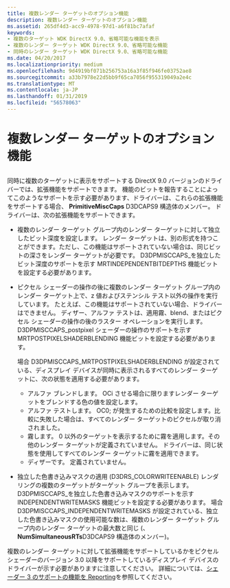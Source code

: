 ```yaml
---
title: 複数レンダー ターゲットのオプション機能
description: 複数レンダー ターゲットのオプション機能
ms.assetid: 265df4d3-acc9-4978-97d1-a6f81bc7afaf
keywords:
- 複数のターゲット WDK DirectX 9.0、省略可能な機能を表示
- 複数のレンダー ターゲット WDK DirectX 9.0、省略可能な機能
- 同時のレンダー ターゲット WDK DirectX 9.0、省略可能な機能
ms.date: 04/20/2017
ms.localizationpriority: medium
ms.openlocfilehash: 9d4919bf071b256753a16a3f85f946fe03752ae8
ms.sourcegitcommit: a33b7978e22d5bb9f65ca7056f955319049a2e4c
ms.translationtype: MT
ms.contentlocale: ja-JP
ms.lasthandoff: 01/31/2019
ms.locfileid: "56578063"
---
```

# <a name="optional-features-for-multiple-render-targets"></a>複数レンダー ターゲットのオプション機能


## <span id="ddk_optional_features_for_multiple_render_targets_gg"></span><span id="DDK_OPTIONAL_FEATURES_FOR_MULTIPLE_RENDER_TARGETS_GG"></span>


同時に複数のターゲットに表示をサポートする DirectX 9.0 バージョンのドライバーでは、拡張機能をサポートできます。 機能のビットを報告することによってこのようなサポートを示す必要があります、ドライバーは、これらの拡張機能をサポートする場合、 **PrimitiveMiscCaps** D3DCAPS9 構造体のメンバー。 ドライバーは、次の拡張機能をサポートできます。

-   複数のレンダー ターゲット グループ内のレンダー ターゲットに対して独立したビット深度を設定します。 レンダー ターゲットは、別の形式を持つことができます。ただし、この機能はサポートされていない場合は、同じビットの深さをレンダー ターゲットが必要です。 D3DPMISCCAPS\_を独立したビット深度のサポートを示す MRTINDEPENDENTBITDEPTHS 機能ビットを設定する必要があります。

-   ピクセル シェーダーの操作の後に複数のレンダー ターゲット グループ内のレンダー ターゲット上で、z 値およびステンシル テスト以外の操作を実行しています。 たとえば、この機能はサポートされていない場合、ドライバーはできません。 ディザー、アルファ テストは、適用霧、blend、またはピクセル シェーダーの操作の後のラスター オペレーションを実行します。 D3DPMISCCAPS\_postpixel シェーダーの操作のサポートを示す MRTPOSTPIXELSHADERBLENDING 機能ビットを設定する必要があります。

    場合 D3DPMISCCAPS\_MRTPOSTPIXELSHADERBLENDING が設定されている、ディスプレイ デバイスが同時に表示されるすべてのレンダー ターゲットに、次の状態を適用する必要があります。

    -   アルファ ブレンドします。 OCi させる場合に限りますレンダー ターゲットをブレンドする色の値を設定します。
    -   アルファ テストします。 OC0; が発生するための比較を設定します。比較に失敗した場合は、すべてのレンダー ターゲットのピクセルが取り消されました。
    -   霧します。 0 以外のターゲットを表示するために霧を適用します。その他のレンダー ターゲットが定義されていません。 ドライバーは、同じ状態を使用してすべてのレンダー ターゲットに霧を適用できます。
    -   ディザーです。 定義されていません。
-   独立した色書き込みマスクの適用 (D3DRS\_COLORWRITEENABLE) レンダリングの複数のターゲットがターゲット グループを表示します。 D3DPMISCCAPS\_を独立した色書き込みマスクのサポートを示す INDEPENDENTWRITEMASKS 機能ビットを設定する必要があります。 場合 D3DPMISCCAPS\_INDEPENDENTWRITEMASKS が設定されている、独立した色書き込みマスクの使用可能な数は、複数のレンダー ターゲット グループ内のレンダー ターゲットの最大数と同じ (、 **NumSimultaneousRTs**D3DCAPS9 構造体のメンバー)。

複数のレンダー ターゲットに対して拡張機能をサポートしているかをピクセル シェーダーのバージョン 3.0 以降をサポートしているディスプレイ デバイスのドライバーが示す必要がありますに注意してください。 詳細については、[シェーダー 3 のサポートの機能を Reporting](reporting-capabilities-for-shader-3-support.md)を参照してください。

 

 





